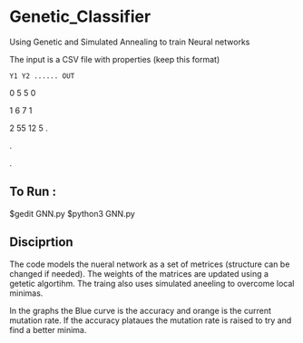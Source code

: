 # Genetic_Classifier
Using Genetic and Simulated Annealing to train Neural networks  


The input is a CSV file with properties (keep this format)
    
    
    Y1 Y2 ...... OUT
    
 0  5   5         0
 
 1  6   7         1
 
 2  55  12        5
 .
 
 .
 
 .
 
 
 ## To Run :

$gedit GNN.py
<change the file path if needed>
$python3 GNN.py
 
 ## Disciprtion
 The code models the nueral network as a set of metrices (structure can be changed if needed).
 The weights of the matrices are updated using a getetic algortihm. The traing also uses simulated aneeling to overcome local     minimas.
 
In the graphs the Blue curve is the accuracy and orange is the current mutation rate.
If the accuracy plataues the mutation rate is raised to try and find a better minima.
